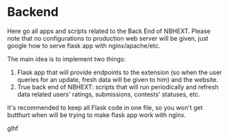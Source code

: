 # Backend

Here go all apps and scripts related to the Back End of NBHEXT.
Please note that no configurations to production web server will be given, just google how to serve flask app with nginx/apache/etc.

The main idea is to implement two things:
1. Flask app that will provide endpoints to the extension (so when the user queries for an update, fresh data will be given to him) and the website.
2. True back end of NBHEXT: scripts that will run periodically and refresh data related users' ratings, submissions, contests' statuses, etc.

It's recommended to keep all Flask code in one file, so you won't get butthurt when will be trying to make flask app work with nginx.

glhf
